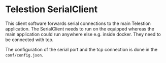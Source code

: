 # Telestion SerialClient

This client software forwards serial connections to the main Telestion application.
The SerialClient needs to run on the equipped whereas the main application could run anywhere else e.g. inside docker.
They need to be connected with tcp.

The configuration of the serial port and the tcp connection is done in the `conf/config.json`.

